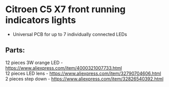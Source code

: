 # Citroen C5 X7 front running indicators lights

- Universal PCB for up to 7 individually connected LEDs

## Parts:<br>
12 pieces 3W orange LED -https://www.aliexpress.com/item/4000321007733.html<br>
12 pieces LED lens - https://www.aliexpress.com/item/32790704606.html<br>
2 pieces step down - https://www.aliexpress.com/item/32826540392.html<br>